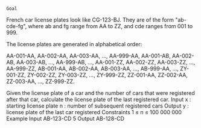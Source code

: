  	Goal
French car license plates look like CG-123-BJ.
They are of the form "ab-cde-fg", where ab and fg range from AA to ZZ, and cde ranges from 001 to 999.

The license plates are generated in alphabetical order:

AA-001-AA, AA-002-AA, AA-003-AA, ..., AA-999-AA,
AA-001-AB, AA-002-AB, AA-003-AB, ..., AA-999-AB,
...,
AA-001-ZZ, AA-002-ZZ, AA-003-ZZ, ..., AA-999-ZZ,
AB-001-AA, AB-002-AA, AB-003-AA, ..., AB-999-AA,
...,
ZY-001-ZZ, ZY-002-ZZ, ZY-003-ZZ, ..., ZY-999-ZZ,
ZZ-001-AA, ZZ-002-AA, ZZ-003-AA, ..., ZZ-999-ZZ.


Given the license plate of a car and the number of cars that were registered after that car, calculate the license plate of the last registered car.
Input
x : starting license plate
n : number of subsequent registered cars
Output
y : license plate of the last car registered
Constraints
1 ≤ n ≤ 100 000 000
Example
Input
AB-123-CD
5
Output
AB-128-CD